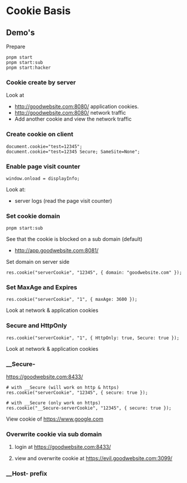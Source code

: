 # Cookie Basis 

## Demo's

Prepare 

```
pnpm start
pnpm start:sub
pnpm start:hacker
```

### Cookie create by server

Look at 

* http://goodwebsite.com:8080/ application cookies.
* http://goodwebsite.com:8080/ network traffic
* Add another cookie and view the network traffic

### Create cookie on client

```
document.cookie="test=12345";
document.cookie="test=12345 Secure; SameSite=None";
```

### Enable page visit counter

```
window.onload = displayInfo;
```

Look at:

* server logs (read the page visit counter)

### Set cookie domain 

```
pnpm start:sub
```

See that the cookie is blocked on a sub domain (default)

* http://app.goodwebsite.com:8081/
  
Set domain on server side

```
res.cookie("serverCookie", "12345", { domain: "goodwebsite.com" });
```

### Set MaxAge and Expires

```
res.cookie("serverCookie", "1", { maxAge: 3600 });
```

Look at network & application cookies

### Secure and HttpOnly

```
res.cookie("serverCookie", "1", { HttpOnly: true, Secure: true });
```

Look at network & application cookies

### __Secure- 

https://goodwebsite.com:8433/

```
# with __Secure (will work on http & https)
res.cookie("serverCookie", "12345", { secure: true });

# with __Secure (only work on https)
res.cookie("__Secure-serverCookie", "12345", { secure: true });
```

View cookie of https://www.google.com

### Overwrite cookie via sub domain

1. login at https://goodwebsite.com:8433/

2. view and overwrite cookie at https://evil.goodwebsite.com:3099/

### __Host- prefix